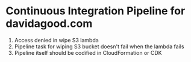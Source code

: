 # Continuous Integration Pipeline for davidagood.com

1. Access denied in wipe S3 lambda
1. Pipeline task for wiping S3 bucket doesn't fail when the lambda fails
1. Pipeline itself should be codified in CloudFormation or CDK